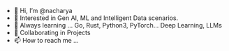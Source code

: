 - 👋 Hi, I’m @nacharya
- 👀 Interested in Gen AI, ML and Intelligent Data scenarios.
- 🌱 Always learning ... Go, Rust, Python3, PyTorch... Deep Learning, LLMs
- 💞️ Collaborating in Projects
- 📫 How to reach me ...

<!---
nacharya/nacharya is a ✨ special ✨ repository because its `README.md` (this file) appears on your GitHub profile.
You can click the Preview link to take a look at your changes.
--->
